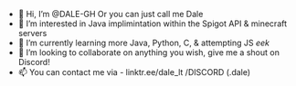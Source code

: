 - 👋 Hi, I’m @DALE-GH Or you can just call me Dale
- 👀 I’m interested in Java implimintation within the Spigot API & minecraft servers
- 🌱 I’m currently learning more Java, Python, C, & attempting JS *eek*
- 💞️ I’m looking to collaborate on anything you wish, give me a shout on Discord!
- 📫 You can contact me via - linktr.ee/dale_lt /DISCORD (.dale)

<!---
DALE-GH/DALE-GH is a ✨ special ✨ repository because its `README.md` (this file) appears on his GitHub profile.
Yes I was too lazy to make a proper page here, I will get to it sometime in the future.
--->
